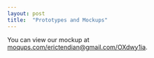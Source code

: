 ```yaml
---
layout: post
title:  "Prototypes and Mockups"
---
```


You can view our mockup at [moqups.com/erictendian@gmail.com/OXdwy1ia](https://moqups.com/erictendian@gmail.com/OXdwy1ia).

